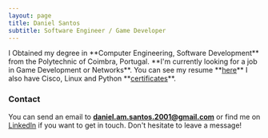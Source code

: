 ```yaml
---
layout: page
title: Daniel Santos
subtitle: Software Engineer / Game Developer
---
```


<span class="fa fa-graduation-cap about-icon">
</span>
I Obtained my degree in **Computer Engineering, Software Development** from the Polytechnic of Coimbra, Portugal.

<span class="fa fa-briefcase about-icon">
</span>
**I'm currently looking for a job in Game Development or Networks**. You can see my resume **<a href="https://danielsantos2001.github.io/Curriculum" style="color: inherit;"><ins>here</ins></a>** I also have Cisco, Linux and Python **<a href="https://danielsantos2001.github.io/Certificates" style="color: inherit;"><ins>certificates</ins></a>**.

### Contact
You can send an email to **daniel.am.santos.2001@gmail.com** or find me on <a href="https://www.linkedin.com/in/daniel-am-santos/" style="color: inherit;"><ins>Linkedln</ins></a> if you want to get in touch. Don't hesitate to leave a message!

